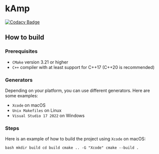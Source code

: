 # kAmp

[![Codacy Badge](https://api.codacy.com/project/badge/Grade/d6a747c4f98841a9b2949d304b46f7df)](https://app.codacy.com/gh/k147-studio/kAmp?utm_source=github.com&utm_medium=referral&utm_content=k147-studio/kAmp&utm_campaign=Badge_Grade)

## How to build

### Prerequisites

- `CMake` version 3.21 or higher
- `C++` compiler with at least support for C++17 (C++20 is recommended)

### Generators

Depending on your platform, you can use different generators. Here are some examples:
- `Xcode` on macOS
- `Unix Makefiles` on Linux
- `Visual Studio 17 2022` on Windows

### Steps

Here is an example of how to build the project using `Xcode` on macOS:

``bash
mkdir build
cd build
cmake .. -G "Xcode"
cmake --build .
``
